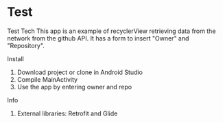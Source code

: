# Test
Test Tech
This app is an example of recyclerView retrieving data from the network from the github API.
It has a form to insert "Owner" and "Repository". 

Install
1. Download project or clone in Android Studio
2. Compile MainActivity
3. Use the app by entering owner and repo

Info
1. External libraries: Retrofit and Glide
